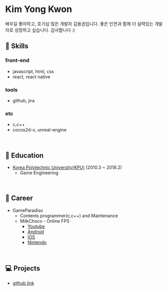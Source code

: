 # Kim Yong Kwon
배우길 좋아하고, 호기심 많은 개발자 김용권입니다. 좋은 인연과 함께 더 실력있는 개발자로 성장하고 싶습니다.
감사합니다 :)
<br/>

## :hammer: Skills
### front-end
- javascript, html, css 
- react, react native
### tools
- github, jira
### etc
- c,c++
- cocos2d-x, unreal-engine
<br/> 

## :school: Education
- [Korea Polytechnic University(KPU)](http://www.kpu.ac.kr/) (2010.3 ~ 2018.2)
  - Game Engineering 
<br/> 
  
## :mag_right: Career
- GameParadiso
  - Contents programmer(c,c++) and Maintenance
  - MilkChoco - Online FPS
    - [Youtube](https://www.youtube.com/watch?v=_JssXvzA4P0)
    - [Android](https://play.google.com/store/apps/details?id=com.gameparadiso.milkchoco&hl=ko)
    - [IOS](https://apps.apple.com/kr/app/%EB%B0%80%ED%81%AC%EC%B4%88%EC%BD%94-%EC%98%A8%EB%9D%BC%EC%9D%B8-fps/id1244497574)
    - [Nintendo](https://store.nintendo.co.kr/70010000011500)
<br/> 

## :computer: Projects
  - [github link](https://github.com/powderBlue91)
  
